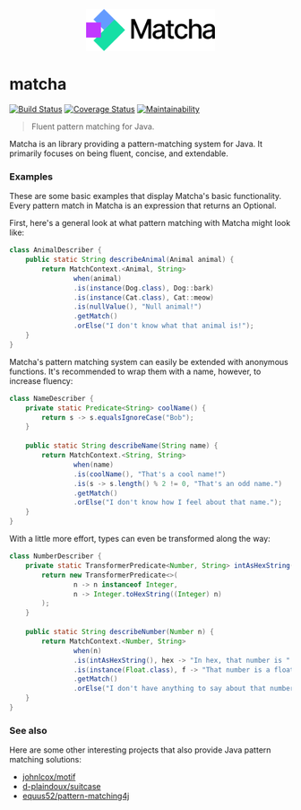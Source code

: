 <p align="center">
<img height="75px" alt="Matcha" src="./assets/matcha.png">
</p>

# matcha

[![Build Status](https://travis-ci.com/dhsavell/matcha.svg?branch=master)](https://travis-ci.com/dhsavell/matcha)
[![Coverage Status](https://coveralls.io/repos/github/dhsavell/matcha/badge.svg?branch=master)](https://coveralls.io/github/dhsavell/matcha?branch=master)
[![Maintainability](https://api.codeclimate.com/v1/badges/21f08368aa0fcb290cef/maintainability)](https://codeclimate.com/github/dhsavell/matcha/maintainability)

> Fluent pattern matching for Java.

Matcha is an library providing a pattern-matching system for Java. It primarily
focuses on being fluent, concise, and extendable.

### Examples

These are some basic examples that display Matcha's basic functionality. Every
pattern match in Matcha is an expression that returns an Optional.

First, here's a general look at what pattern matching with Matcha might look
like:

```java
class AnimalDescriber {
    public static String describeAnimal(Animal animal) {
        return MatchContext.<Animal, String>
                when(animal)
                .is(instance(Dog.class), Dog::bark)
                .is(instance(Cat.class), Cat::meow)
                .is(nullValue(), "Null animal!")
                .getMatch()
                .orElse("I don't know what that animal is!");
    }
}
```

Matcha's pattern matching system can easily be extended with anonymous
functions. It's recommended to wrap them with a name, however, to increase
fluency:

```java
class NameDescriber {
    private static Predicate<String> coolName() {
        return s -> s.equalsIgnoreCase("Bob");
    }

    public static String describeName(String name) {
        return MatchContext.<String, String>
                when(name)
                .is(coolName(), "That's a cool name!")
                .is(s -> s.length() % 2 != 0, "That's an odd name.")
                .getMatch()
                .orElse("I don't know how I feel about that name.");
    }
}
```

With a little more effort, types can even be transformed along the way:

```java
class NumberDescriber {
    private static TransformerPredicate<Number, String> intAsHexString() {
        return new TransformerPredicate<>(
                n -> n instanceof Integer,
                n -> Integer.toHexString((Integer) n)
        );
    }

    public static String describeNumber(Number n) {
        return MatchContext.<Number, String>
                when(n)
                .is(intAsHexString(), hex -> "In hex, that number is " + hex)
                .is(instance(Float.class), f -> "That number is a float!")
                .getMatch()
                .orElse("I don't have anything to say about that number.");
    }
}
```

### See also

Here are some other interesting projects that also provide Java pattern
matching solutions:
 - [johnlcox/motif](https://github.com/johnlcox/motif)
 - [d-plaindoux/suitcase](https://github.com/d-plaindoux/suitcase)
 - [equus52/pattern-matching4j](https://github.com/equus52/pattern-matching4j)
